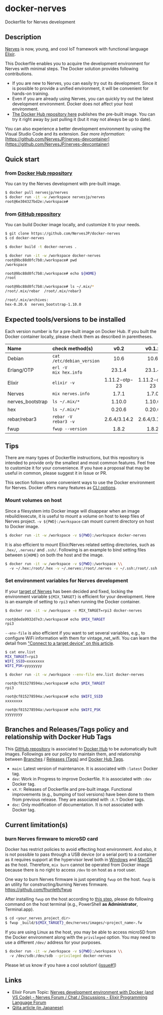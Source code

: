 # docker-nerves

Dockerfile for Nerves development

## Description

[Nerves](https://www.nerves-project.org/) is now, young, and cool IoT framework with functional language [Elixir](https://elixir-lang.org/).

This Dockerfile enables you to acquire the development environment for Nerves with minimal steps. The Docker solution provides following contributions.

- If you are new to Nerves, you can easily try out its development. Since it is possible to provide a unified environment, it will be convenient for hands-on training.
- Even if you are already using Nerves, you can quickly try out the latest development environment. Docker does not affect your host environment.
- [The Docker Hub repository here](https://hub.docker.com/r/nervesjp/nerves) publishes the pre-built image. You can try it right away by just pulling it (but it may not always be up to date).

You can also experience a better development environment by using the Visual Studio Code and its extension.
*See more information:*
[https://github.com/NervesJP/nerves-devcontainer](https://github.com/NervesJP/nerves-devcontainer)

## Quick start

### from [Docker Hub repository](https://hub.docker.com/r/nervesjp/nerves)

You can try the Nerves development with pre-built image.

```bash
$ docker pull nervesjp/nerves
$ docker run -it -w /workspace nervesjp/nerves
root@6e304327bd2e:/workspace#
```

### from [GitHub repository](https://github.com/NervesJP/docker-nerves)

You can build Docker image locally, and customize it to your needs.

```bash
$ git clone https://github.com/NervesJP/docker-nerves
$ cd docker-nerves

$ docker build -t docker-nerves .

$ docker run -it -w /workspace docker-nerves
root@9bc88d0fc7b8:/workspace# pwd
/workspace

root@9bc88d0fc7b8:/workspace# echo ${HOME}
/root

root@9bc88d0fc7b8:/workspace# ls ~/.mix/*
/root/.mix/rebar  /root/.mix/rebar3

/root/.mix/archives:
hex-0.20.6  nerves_bootstrap-1.10.0
```

## Expected tools/versions to be installed

Each version number is for a pre-built image on Docker Hub. If you built the Docker container locally, please check them as described in parentheses.

| Name | check method(s) | v0.2 | v0.1.x |
|:---|:---|:---:|:---:|
| Debian | `cat /etc/debian_version` | 10.6 | 10.6 |
| Erlang/OTP | `erl -V` <br> `mix hex.info` | 23.1.4 | 23.1.4 |
| Elixir | `elixir -v` | 1.11.2-otp-23 | 1.11.2-otp-23 |
| Nerves | `mix nerves.info` | 1.7.1 | 1.7.0 |
| nerves_bootstrap | `ls ~/.mix/*` | 1.10.0 | 1.10.0 |
| hex | `ls ~/.mix/*` | 0.20.6 | 0.20.6 |
| rebar/rebar3 | `rebar -V` <br> `rebar3 -v` | 2.6.4/3.14.2 | 2.6.4/3.14.2 |
| fwup | `fwup --version` | 1.8.2 | 1.8.2 |

## Tips

There are many types of Dockerfile instructions, but this repository is intended to provide only the smallest and most common features. Feel free to customize it for your convenience. If you have a proposal that may be useful in common, please suggest it in Issue or PR.

This section follows some convenient ways to use the Docker environment for Nerves.
Docker offers many features as [CLI options](https://docs.docker.com/engine/reference/commandline/docker/).

### Mount volumes on host

Since a filesystem into Docker image will disappear when an image rebuild/execute, it is useful to mount a volume on host to keep files of Nerves project. `-v ${PWD}:/workspace` can mount current directory on host to Docker image.

```bash
$ docker run -it -w /workspace -v ${PWD}:/workspace docker-nerves
```

It is also efficient to mount Elixir/Nerves related setting directories, such as `.hex/`, `.nerves/` and `.ssh/`.
Following is an example to bind setting files between `${HOME}` on both the host and the image.

```bash
$ docker run -it -w /workspace -v ${PWD}:/workspace \\
  -v ~/.hex:/root/.hex -v ~/.nerves:/root/.nerves -v ~/.ssh:/root/.ssh docker-nerves
```

### Set environment variables for Nerves development

If your [target of Nerves](https://hexdocs.pm/nerves/targets.html) has been decided and fixed, locking the environment variable `${MIX_TARGET}` is efficient for your development. Here is an example of setting to `rpi3` when running the Docker container.

```bash
$ docker run -it -w /workspace -e MIX_TARGET=rpi3 docker-nerves

root@deda9932d7e3:/workspace# echo $MIX_TARGET
rpi3
```

`--env-file` is also efficient if you want to set several variables, e.g., to configure WiFi information with them for vintage_net_wifi. You can learn the detail from ["Connect to a target device" on this article](https://dev.to/mnishiguchi/elixir-nerves-get-started-with-led-blinking-on-raspberry-pi-2l1i).

```bash
$ cat env.list
MIX_TARGET=rpi3
WIFI_SSID=xxxxxxxx
WIFI_PSK=yyyyyyyy

$ docker run -it -w /workspace --env-file env.list docker-nerves

root@cf815278594a:/workspace# echo $MIX_TARGET
rpi3

root@cf815278594a:/workspace# echo $WIFI_SSID
xxxxxxxx

root@cf815278594a:/workspace# echo $WIFI_PSK
yyyyyyyy
```

## Branches and Releases/Tags policy and relationship with Docker Hub Tags

This [GitHub repository](https://github.com/NervesJP/docker-nerves) is associated to [Docker Hub](https://hub.docker.com/r/nervesjp/nerves) to be automatically built images.
Followings are our policy to maintain them, and relationship between [Branches](https://github.com/NervesJP/docker-nerves/branches) / [Releases (Tags)](https://github.com/NervesJP/docker-nerves/releases) and [Docker Hub Tags](https://hub.docker.com/r/nervesjp/nerves/tags).

- `main`: Latest version of maintenance. It is associated with `:latest` Docker tag.
- `dev`: Work in Progress to improve Dockerfile. It is associated with `:dev` Docker tag.
- `vX.Y`: Releases of Dockerfile and pre-built image. Functional improvements (e.g., bumping of tool versions) have been done to them from previous release. They are associated with `:X.Y` Docker tags.
- `doc`: Only modification of documentation. It is not associated with Docker tag.

## Current limitation(s)

### burn Nerves firmware to microSD card

Docker has restrict policies to avoid effecting host environment. And also, it is not possible to pass through a USB device (or a serial port) to a container as it requires support at the hypervisor level both in [Windows](https://docs.docker.com/docker-for-windows/faqs/#can-i-pass-through-a-usb-device-to-a-container) and [MacOS](https://docs.docker.com/docker-for-mac/faqs/#can-i-pass-through-a-usb-device-to-a-container) as the host.
Therefore, `mix burn` cannot be operated from Docker image because there is no right to access `/dev` to on host as a root user.

One way to burn Nerves firmware is just operating `fwup` on the host. `fwup` is an utility for constructing/burning Nerves firmware.
https://github.com/fhunleth/fwup

After installing `fwup` on the host according to [this step](https://github.com/fhunleth/fwup#installing), please do following command on the host terminal (e.g., PowerShell **as Administrator**, Terminal.app).

```bash
$ cd <your_nerves_project_dir>
$ fwup _build/${MIX_TARGET}_dev/nerves/images/<project_name>.fw
```

If you are using Linux as the host, you may be able to access microSD from the Docker environment along with the `privileged` option.
You may need to use a different `/dev/` address for your purposes.

```bash
$ docker run -it -w /workspace -v ${PWD}:/workspace \\
  -v /dev/sdb:/dev/sdb --privileged docker-nerves
```

Please let us know if you have a cool solution! ([issue#1](https://github.com/NervesJP/docker-nerves/issues/1))

## Links

- Elixir Forum Topic: [Nerves development environment with Docker (and VS Code) - Nerves Forum / Chat / Discussions - Elixir Programming Language Forum](https://elixirforum.com/t/nerves-development-environment-with-docker-and-vs-code/35973)
- [Qiita article (in Japanese)](https://qiita.com/takasehideki/items/27005ba9c0d9eb693ea9)
